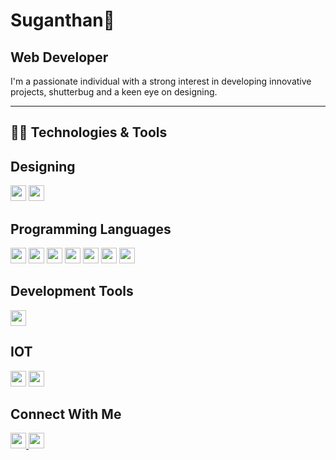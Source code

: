 # Suganthan👋

## Web Developer 

I'm a passionate individual with a strong interest in developing innovative projects, shutterbug and a keen eye on designing.

---
## 👨‍💻 Technologies & Tools

## Designing  
<img src="https://img.shields.io/badge/-Adobe%20Photoshop-31A8FF?style=flat&logo=adobe-photoshop&logoColor=white" height="25">  
<img src="https://img.shields.io/badge/-Canva-00C4CC?style=flat&logo=canva&logoColor=white" height="25">  

## Programming Languages  
<img src="https://img.shields.io/badge/-C-A8B9CC?style=flat&logo=c&logoColor=white" height="25">  
<img src="https://img.shields.io/badge/-CSS3-1572B6?style=flat&logo=css3&logoColor=white" height="25">  
<img src="https://img.shields.io/badge/-HTML5-E34F26?style=flat&logo=html5&logoColor=white" height="25">  
<img src="https://img.shields.io/badge/-JavaScript-F7DF1E?style=flat&logo=javascript&logoColor=black" height="25">  
<img src="https://img.shields.io/badge/-Java-007396?style=flat&logo=java&logoColor=white" height="25">  
<img src="https://img.shields.io/badge/-Python-3776AB?style=flat&logo=python&logoColor=white" height="25">  
<img src="https://img.shields.io/badge/-C++-00599C?style=flat&logo=c%2B%2B&logoColor=white" height="25">  

## Development Tools  
<img src="https://img.shields.io/badge/-NPM-CB3837?style=flat&logo=npm&logoColor=white" height="25">  

## IOT  
<img src="https://img.shields.io/badge/-Arduino-00979D?style=flat&logo=arduino&logoColor=white" height="25">  
<img src="https://img.shields.io/badge/-ESP32-000000?style=flat&logo=espressif&logoColor=white" height="25">  


## Connect With Me  
<a href="https://linkedin.com/in/SuganthanTS">
  <img src="https://img.shields.io/badge/-LinkedIn-0077B5?style=flat&logo=linkedin&logoColor=white" height="25">
</a>
<a href="#">
  <img src="https://img.shields.io/badge/-Twitter-1DA1F2?style=flat&logo=twitter&logoColor=white" height="25">
</a>
